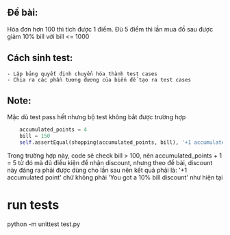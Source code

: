 ## Đề bài:
Hóa đơn hơn 100 thì tích được 1 điểm. Đủ 5 điểm thì lần mua đồ sau được giảm 10% bill với bill <= 1000

## Cách sinh test:
    - Lập bảng quyết định chuyển hóa thành test cases
    - Chia ra các phần tương đương của biến để tạo ra test cases

## Note:
Mặc dù test pass hết nhưng bộ test không bắt được trường hợp

```python
    accumulated_points = 4
    bill = 150
    self.assertEqual(shopping(accumulated_points, bill), '+1 accumulated point')
```

Trong trường hợp này, code sẽ check bill > 100, nên accumulated_points + 1 = 5
từ đó mà đủ điều kiện để nhận discount, nhưng theo đề bài, discount này đáng ra
phải được dùng cho lần sau nên kết quả phải là:  '+1 accumulated point'
chứ không phải 'You got a 10% bill discount' như hiện tại

# run tests
python -m unittest test.py
